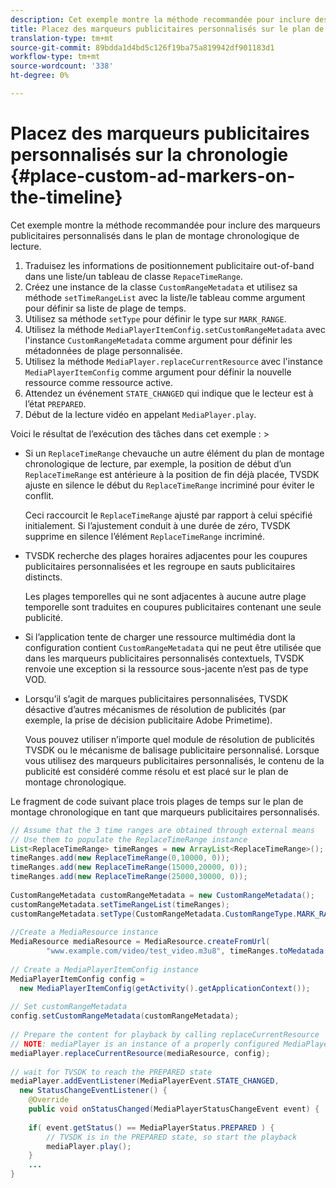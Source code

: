 ```yaml
---
description: Cet exemple montre la méthode recommandée pour inclure des marqueurs publicitaires personnalisés dans le plan de montage chronologique de lecture.
title: Placez des marqueurs publicitaires personnalisés sur le plan de montage chronologique.
translation-type: tm+mt
source-git-commit: 89bdda1d4bd5c126f19ba75a819942df901183d1
workflow-type: tm+mt
source-wordcount: '338'
ht-degree: 0%

---
```



# Placez des marqueurs publicitaires personnalisés sur la chronologie {#place-custom-ad-markers-on-the-timeline}

Cet exemple montre la méthode recommandée pour inclure des marqueurs publicitaires personnalisés dans le plan de montage chronologique de lecture.

1. Traduisez les informations de positionnement publicitaire out-of-band dans une liste/un tableau de classe `RepaceTimeRange`.
1. Créez une instance de la classe `CustomRangeMetadata` et utilisez sa méthode `setTimeRangeList` avec la liste/le tableau comme argument pour définir sa liste de plage de temps.
1. Utilisez sa méthode `setType` pour définir le type sur `MARK_RANGE`.
1. Utilisez la méthode `MediaPlayerItemConfig.setCustomRangeMetadata` avec l&#39;instance `CustomRangeMetadata` comme argument pour définir les métadonnées de plage personnalisée.
1. Utilisez la méthode `MediaPlayer.replaceCurrentResource` avec l&#39;instance `MediaPlayerItemConfig` comme argument pour définir la nouvelle ressource comme ressource active.
1. Attendez un événement `STATE_CHANGED` qui indique que le lecteur est à l’état `PREPARED`.
1. Début de la lecture vidéo en appelant `MediaPlayer.play`.

Voici le résultat de l’exécution des tâches dans cet exemple : >
* Si un `ReplaceTimeRange` chevauche un autre élément du plan de montage chronologique de lecture, par exemple, la position de début d’un `ReplaceTimeRange` est antérieure à la position de fin déjà placée, TVSDK ajuste en silence le début du `ReplaceTimeRange` incriminé pour éviter le conflit.

   Ceci raccourcit le `ReplaceTimeRange` ajusté par rapport à celui spécifié initialement. Si l’ajustement conduit à une durée de zéro, TVSDK supprime en silence l’élément `ReplaceTimeRange` incriminé.

* TVSDK recherche des plages horaires adjacentes pour les coupures publicitaires personnalisées et les regroupe en sauts publicitaires distincts.

   Les plages temporelles qui ne sont adjacentes à aucune autre plage temporelle sont traduites en coupures publicitaires contenant une seule publicité.
* Si l’application tente de charger une ressource multimédia dont la configuration contient `CustomRangeMetadata` qui ne peut être utilisée que dans les marqueurs publicitaires personnalisés contextuels, TVSDK renvoie une exception si la ressource sous-jacente n’est pas de type VOD.
* Lorsqu’il s’agit de marques publicitaires personnalisées, TVSDK désactive d’autres mécanismes de résolution de publicités (par exemple, la prise de décision publicitaire Adobe Primetime).

   Vous pouvez utiliser n’importe quel module de résolution de publicités TVSDK ou le mécanisme de balisage publicitaire personnalisé. Lorsque vous utilisez des marqueurs publicitaires personnalisés, le contenu de la publicité est considéré comme résolu et est placé sur le plan de montage chronologique.

Le fragment de code suivant place trois plages de temps sur le plan de montage chronologique en tant que marqueurs publicitaires personnalisés.

```java
// Assume that the 3 time ranges are obtained through external means 
// Use them to populate the ReplaceTimeRange instance 
List<ReplaceTimeRange> timeRanges = new ArrayList<ReplaceTimeRange>(); 
timeRanges.add(new ReplaceTimeRange(0,10000, 0)); 
timeRanges.add(new ReplaceTimeRange(15000,20000, 0)); 
timeRanges.add(new ReplaceTimeRange(25000,30000, 0)); 
 
CustomRangeMetadata customRangeMetadata = new CustomRangeMetadata(); 
customRangeMetadata.setTimeRangeList(timeRanges); 
customRangeMetadata.setType(CustomRangeMetadata.CustomRangeType.MARK_RANGE); 
 
//Create a MediaResource instance 
MediaResource mediaResource = MediaResource.createFromUrl( 
        "www.example.com/video/test_video.m3u8", timeRanges.toMedatada(null)); 
 
// Create a MediaPlayerItemConfig instance 
MediaPlayerItemConfig config =  
  new MediaPlayerItemConfig(getActivity().getApplicationContext()); 
 
// Set customRangeMetadata 
config.setCustomRangeMetadata(customRangeMetadata); 
 
// Prepare the content for playback by calling replaceCurrentResource 
// NOTE: mediaPlayer is an instance of a properly configured MediaPlayer  
mediaPlayer.replaceCurrentResource(mediaResource, config); 
 
// wait for TVSDK to reach the PREPARED state 
mediaPlayer.addEventListener(MediaPlayerEvent.STATE_CHANGED,  
  new StatusChangeEventListener() { 
    @Override 
    public void onStatusChanged(MediaPlayerStatusChangeEvent event) { 
 
    if( event.getStatus() == MediaPlayerStatus.PREPARED ) { 
        // TVSDK is in the PREPARED state, so start the playback  
        mediaPlayer.play(); 
    } 
    ... 
}
```
